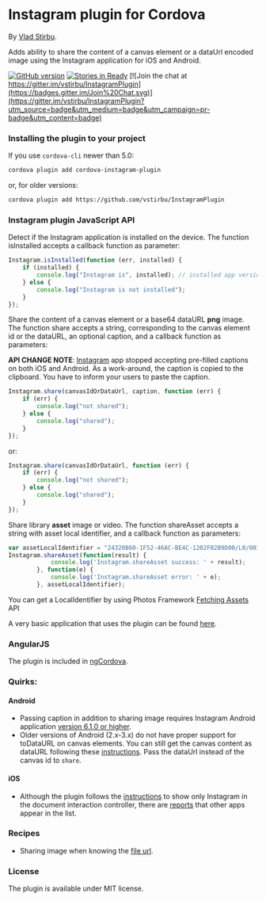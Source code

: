 # Instagram plugin for Cordova

By [Vlad Stirbu](https://github.com/vstirbu).

Adds ability to share the content of a canvas element or a dataUrl encoded image using the Instagram application for iOS and Android.

[![GitHub version](https://badge.fury.io/gh/vstirbu%2FInstagramPlugin.png)](http://badge.fury.io/gh/vstirbu%2FInstagramPlugin) [![Stories in Ready](https://badge.waffle.io/vstirbu/instagramplugin.png?label=ready)](https://waffle.io/vstirbu/instagramplugin)
[![Join the chat at https://gitter.im/vstirbu/InstagramPlugin](https://badges.gitter.im/Join%20Chat.svg)](https://gitter.im/vstirbu/InstagramPlugin?utm_source=badge&utm_medium=badge&utm_campaign=pr-badge&utm_content=badge)

### Installing the plugin to your project

If you use `cordova-cli` newer than 5.0:

```bash
cordova plugin add cordova-instagram-plugin
```

or, for older versions:

```bash
cordova plugin add https://github.com/vstirbu/InstagramPlugin
```

### Instagram plugin JavaScript API

Detect if the Instagram application is installed on the device. The function isInstalled accepts a callback function as parameter:

```javascript
Instagram.isInstalled(function (err, installed) {
    if (installed) {
        console.log("Instagram is", installed); // installed app version on Android
    } else {
        console.log("Instagram is not installed");
    }
});
```

Share the content of a canvas element or a base64 dataURL __png__ image. The function share accepts a string, corresponding to the canvas element id or the dataURL, an optional caption, and a callback function as parameters:

__API CHANGE NOTE__: [Instagram](http://developers.instagram.com/post/125972775561/removing-pre-filled-captions-from-mobile-sharing) app stopped accepting pre-filled captions on both iOS and Android. As a work-around, the caption is copied to the clipboard. You have to inform your users to paste the caption.

```javascript
Instagram.share(canvasIdOrDataUrl, caption, function (err) {
    if (err) {
        console.log("not shared");
    } else {
        console.log("shared");
    }
});
```

or:

```javascript
Instagram.share(canvasIdOrDataUrl, function (err) {
    if (err) {
        console.log("not shared");
    } else {
        console.log("shared");
    }
});
```

Share library __asset__ image or video. The function shareAsset accepts a string with asset local identifier, and a callback function as parameters:
```javascript
var assetLocalIdentifier = "24320B60-1F52-46AC-BE4C-1202F02B9D00/L0/001";
Instagram.shareAsset(function(result) {
            console.log('Instagram.shareAsset success: ' + result);
        }, function(e) {
            console.log('Instagram.shareAsset error: ' + e);
        }, assetLocalIdentifier);
```
You can get a LocalIdentifier by using Photos Framework [Fetching Assets](https://developer.apple.com/library/ios/documentation/Photos/Reference/PHAsset_Class/#//apple_ref/doc/uid/TP40014383-CH1-SW2) API

A very basic application that uses the plugin can be found [here](https://github.com/vstirbu/instagramplugin-example).

### AngularJS

The plugin is included in [ngCordova](http://ngcordova.com/docs/plugins/instagram/).

### Quirks:

#### Android

* Passing caption in addition to sharing image requires Instagram Android application [version 6.1.0 or higher](http://instagram.com/developer/mobile-sharing/android-intents/#).
* Older versions of Android (2.x-3.x) do not have proper support for toDataURL on canvas elements. You can still get the canvas content as dataURL following these [instructions](http://jbkflex.wordpress.com/2012/12/21/html5-canvas-todataurl-support-for-android-devices-working-phonegap-2-2-0-plugin/). Pass the dataUrl instead of the canvas id to ```share```.

#### iOS

* Although the plugin follows the [instructions](http://instagram.com/developer/iphone-hooks/) to show only Instagram in the document interaction controller, there are [reports](https://github.com/vstirbu/InstagramPlugin/issues/23) that other apps appear in the list.

### Recipes

* Sharing image when knowing the [file url](https://github.com/vstirbu/InstagramPlugin/issues/29).

### License

The plugin is available under MIT license.
